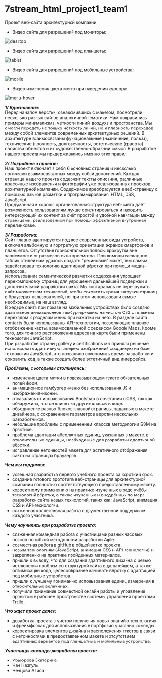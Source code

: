 # 7stream_html_project1_team1
Проект веб-сайта архитектурной компании  
  
- Видео сайта для разрешений под мониторы:  
   
![desktop](https://github.com/itgirlschool/7stream_html_project1_team1/blob/main/project-videos/team1%20project_desktop.gif)

- Видео сайта для разрешений под планшеты:  
   
![tablet](https://github.com/itgirlschool/7stream_html_project1_team1/blob/main/project-videos/team1%20project_tablet.gif)

- Видео сайта для разрешений под мобильные устройства:  
   
![mobile](https://github.com/itgirlschool/7stream_html_project1_team1/blob/main/project-videos/team1%20project_mobile.gif)

- Видео изменения цвета меню при наведении курсора:  
   
![menu-hover](https://github.com/itgirlschool/7stream_html_project1_team1/blob/main/project-videos/team1-project_menu-hover.gif)

***1/ Вдохновение:***  
Перед началом вёрстки, ознакомившись с макетом, посмотрели несколько разных сайтов аналогичной тематики. Нам понравились примеры минимализма, четкости линий, воздуха и пространства. Мы смогли передать не только чёткость линий, но и плавность переходов между собой элементов современных архитектурных решений. В архитектуре взаимосвязаны функциональные (назначение, польза), технические (прочность, долговечность), эстетические (красота) свойства объектов и их художественно-образный смысл. В разработке нашего проекта мы придерживались именно этих правил.  

***2/ Подробнее о проекте:***  
Наш проект включает в себя 6 основных страниц и несколько логически взаимосвязанных между собой дополнений. Каждая страница нашего проекта содержит тексты описания, различные красочные изображения и фотографии уже реализованных проектов архитектурной компании. 
Содержимое преобразуется в веб-страницу с помощью языков разметки и программирования: HTML, CSS, JavaScript.   
Продуманная и хорошо организованная структура веб-сайта даёт возможность пользователям лучше ориентироваться и находить интересующий их контент за счёт простой и удобной навигации между страницами, реализованной при помощи эффективной внутренней перелинковке.  

***3/ Разработка:***  
Сайт плавно адаптируется под все современные виды устройств, включая альбомную и портретную ориентации экранов смартфонов и планшетов. Отсутствие горизонтальной полосы прокрутки вне зависимости от размеров окна просмотра. 
При помощи каскадных таблиц стилей нам удалось создать "резиновый" макет, тем самым задействовав технологию адаптивной вёрстки при помощи медиа-запросов.  
Использование семантической разметки содержания упрощает перекомпоновку страниц для упрощения дальнейшей поддержки и дополнительной разработки сайта.
Мы постарались не перегружать сайт множеством технологий, чтобы сократить время загрузки страниц в браузерах пользователей, но при этом использовали самые необходимые, на наш взгляд.  
В хедере сайта при показе на мобильных устройствах было создано адаптивное анимационное гамбургер-меню на чистом CSS с плавным переходом к разделам меню при нажатии на него. 
В разделе сайта contacts были использованы API-технологии, позволяющие плавное отображение карты, взаимосвязанной с сервисом Google Maps. Кроме того, для точного расположения адреса на карте были применены технологии JavaScript.    
При разработке страниц gallery и certifications мы приняли решение использовать адаптивную галерею изображений созданную на базе технологии JavaScript, что позволило сэкономить время разработки и сократить код, а также создать более эстетичный вид интерфейса. 

***Проблемы, с которыми столкнулись:***  
- изменение цвета метки в подсказывающем тексте обязательных полей форм. 
- анимационное гамбургер-меню без использования JS и изображения-иконки. 
- отказались от использования Bootstrap в сочетании с CSS, так как обнаружили, что он влияет на другие классы в коде. 
- объединение разных блоков главной страницы, заданных в макете дизайнера, с сохранением параметров верстки нескольких разработчиков. 
- небольшие проблемы с применением классов методологии БЭМ на практике. 
- проблема адаптации абсолютных единиц, указанных в макете, в относительные единицы, необходимые для разработки адаптивной вёрстки. 
- исправление неточностей макета для эстетичного отображения сайта на страницах браузеров. 


***Чем мы гордимся:***  
- успешная разработка первого учебного проекта за короткий срок.
- создание готового прототипа веб-страницы для архитектурной компании полностью соответствующего предоставленному макету.
- корректному применению на практике изученных в ходе учёбы технологий вёрстки, а также изученных и внедрённых по мере разработки сайта новых технологий, таких как: JavaScript, анимация CSS и API-технологии.
- слаженная коллективная работа с дружественной поддержкой каждого участника.


***Чему научились при разработке проекта:***  
- слаженная командная работа с участницами разных часовых поясов по гибкой методологии разработки Agile. 
- совместная работа в gitHub в общей ветке проекта.
- новым технологиям (JavaScript, анимация CSS и API-технологии) и закреплению на практике пройденных материалов.
- пришли к выводу, что для создания адаптивного дизайна с целью исключения проблем со структурой сайта в дальнейшем, а также оптимизации кода, целесообразнее начинать вёрстку с адаптацией под мобильные устройства.
- пришли к лучшему пониманию использования единиц измерения в относительных величинах. 
- получили понимание совместной онлайн работы и управления проектом в рабочем пространстве системы управления проектами Trello.


***Что ждет проект далее:*** 
- доработка проекта с учетом получения новых знаний о технологиях и фреймфорках для использования в портфолио участниц команды.
- корректировка элементов дизайна и расположения текстов в связи с неточностями в предоставленном макете и отсутствием адаптивных вариантов под планшетные и мобильные устройства. 

***Участницы команды разработки проекта:***  
- Изъюрова Екатерина
- Чан Назгуль
- Ченцова Алиса
